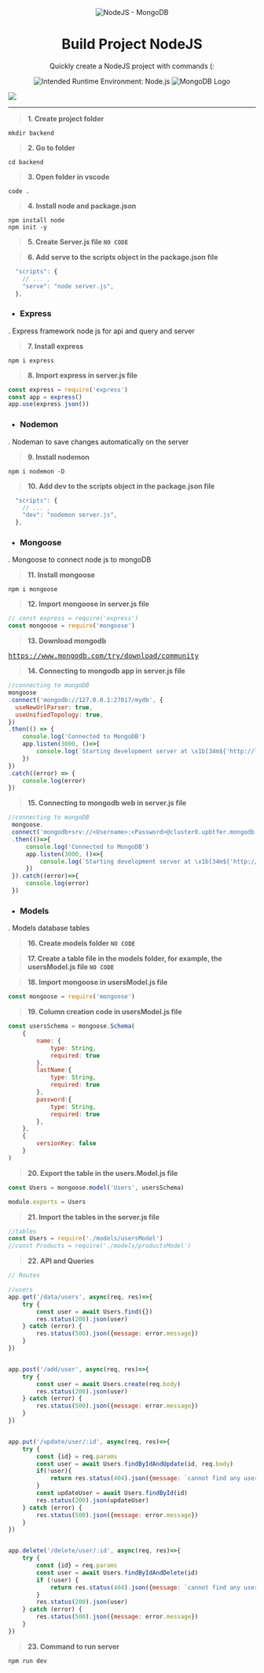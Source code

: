 <div align="center">
<img alt="NodeJS - MongoDB" title="NodeJS - MongoDB" src="https://www.pngitem.com/pimgs/m/385-3850372_node-js-and-mongodb-hd-png-download.png" />
 
# Build Project NodeJS
Quickly create a NodeJS project with commands (:
  
![Intended Runtime Environment: Node.js](https://img.shields.io/badge/Node.js-43853D?style=for-the-badge&logo=node.js&logoColor=white)
![MongoDB Logo](https://img.shields.io/badge/MongoDB-59ae4e?style=for-the-badge&logo=mongodb&logoColor=white)
<p align="left"> <img src="https://komarev.com/ghpvc/?username=mohammadabdollahzadeh&label=views&color=43853D&style=flat" /> </p>
</div>
<hr>

> <b>1.  **Create project folder**</b>
```shell
mkdir backend
```

> <b>2.  **Go to folder**</b>
```shell
cd backend
```

> <b>3.  **Open folder in vscode**</b>
```shell
code .
```

> <b>4.  **Install node and package.json**</b>
```shell
npm install node
npm init -y
```

> <b>5.  **Create Server.js file**   `NO CODE`</b>

> <b>6.  **Add serve to the scripts object in the package.json file**</b>
```javascript
  "scripts": {
    // ... ,
    "serve": "node server.js",
  },
```

- ### Express
. Express framework node js for api and query and server
> <b>7.  **Install express**</b>
```shell
npm i express
```

> <b>8.  **Import express in server.js file**</b>
```javascript
const express = require('express')
const app = express()
app.use(express.json())
```

- ### Nodemon
. Nodeman to save changes automatically on the server
> <b>9.  **Install nodemon**</b>
```shell
npm i nodemon -D
```

> <b>10.  **Add dev to the scripts object in the package.json file**</b>
```javascript
  "scripts": {
    // ... ,
    "dev": "nodemon server.js",
  },
```

- ### Mongoose
. Mongoose to connect node js to mongoDB
> <b>11.  **Install mongoose**</b>
```shell
npm i mongoose
```

> <b>12.  **Import mongoose in server.js file**</b>
```javascript
// const express = require('express')
const mongoose = require('mongoose')
```

> <b>13.  **Download mongodb**</b>
<pre>
<a href="https://www.mongodb.com/try/download/community">https://www.mongodb.com/try/download/community</a>
</pre>

> <b>14.  **Connecting to mongodb app in server.js file**</b>
```javascript
//connecting to mongoDB
mongoose
.connect('mongodb://127.0.0.1:27017/mydb', {
  useNewUrlParser: true,
  useUnifiedTopology: true,
})
.then(() => {
    console.log('Connected to MongoDB')
    app.listen(3000, ()=>{
        console.log(`Starting development server at \x1b[34m${'http://localhost'}:${3000}\x1b[0m`)
    })
})
.catch((error) => {
    console.log(error)
})
```

> <b>15.  **Connecting to mongodb web in server.js file**</b>
```javascript
//connecting to mongoDB
 mongoose.
 connect('mongodb+srv://<Username>:<Password>@cluster0.upbtfer.mongodb.net/<Database Name>?retryWrites=true&w=majority')
 .then(()=>{
     console.log('Connected to MongoDB')
     app.listen(3000, ()=>{
         console.log(`Starting development server at \x1b[34m${'http://localhost'}:${3000}\x1b[0m`)
     })
 }).catch((error)=>{
     console.log(error)
 })
```

- ### Models
. Models database tables
> <b>16.  **Create models folder**   `NO CODE`</b>

> <b>17.  **Create a table file in the models folder, for example, the usersModel.js file**   `NO CODE`</b>

> <b>18.  **Import mongoose in usersModel.js file**</b>
```javascript
const mongoose = require('mongoose')
```

> <b>19.  **Column creation code in usersModel.js file**</b>
```javascript
const usersSchema = mongoose.Schema(
    {
        name: {
            type: String,
            required: true
        },
        lastName:{
            type: String,
            required: true
        },
        password:{
            type: String,
            required: true
        },
    },
    {
        versionKey: false
    }
)
```

> <b>20.  **Export the table in the users.Model.js file**</b>
```javascript
const Users = mongoose.model('Users', usersSchema)

module.exports = Users
```

> <b>21.  **Import the tables in the server.js file**</b>
```javascript
//tables
const Users = require('./models/usersModel')
//const Products = require('./models/productsModel')
```

> <b>22.  **API and Queries**</b>
```javascript
// Routes

//users
app.get('/data/users', async(req, res)=>{
    try {
        const user = await Users.find({})
        res.status(200).json(user)
    } catch (error) {
        res.status(500).json({message: error.message})
    }
})


app.post('/add/user', async(req, res)=>{
    try {
        const user = await Users.create(req.body)
        res.status(200).json(user)
    } catch (error) {
        res.status(500).json({message: error.message})
    }
})


app.put('/update/user/:id', async(req, res)=>{
    try {
        const {id} = req.params
        const user = await Users.findByIdAndUpdate(id, req.body)
        if(!user){
            return res.status(404).json({message: `cannot find any user with ID ${id}`})
        }
        const updateUser = await Users.findById(id)
        res.status(200).json(updateUser)
    } catch (error) {
        res.status(500).json({message: error.message})
    }
})


app.delete('/delete/user/:id', async(req, res)=>{
    try {
        const {id} = req.params
        const user = await Users.findByIdAndDelete(id)
        if (!user) {
            return res.status(404).json({message: `cannot find any user with ID ${id}`})
        }
        res.status(200).json(user)
    } catch (error) {
        res.status(500).json({message: error.message})
    }
})
```

> <b>23.  **Command to run server**</b>
```shell
npm run dev
```
